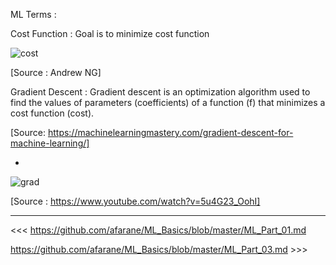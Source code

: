 ML Terms :

Cost Function : Goal is to minimize cost function

![cost](https://user-images.githubusercontent.com/27011804/46183422-796d2080-c2ee-11e8-83d8-401faa2b02db.PNG)

[Source : Andrew NG]

Gradient Descent : Gradient descent is an optimization algorithm used to find the values of parameters (coefficients) of a function (f) that minimizes a cost function (cost). 

[Source: https://machinelearningmastery.com/gradient-descent-for-machine-learning/]

-
![grad](https://user-images.githubusercontent.com/27011804/46206483-c62e1700-c341-11e8-8c64-e36e1c196ef6.png)

[Source : https://www.youtube.com/watch?v=5u4G23_OohI]

---------------


<<< https://github.com/afarane/ML_Basics/blob/master/ML_Part_01.md

https://github.com/afarane/ML_Basics/blob/master/ML_Part_03.md >>>
